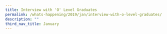 ```yaml
---
title: Interview with 'O' Level Graduates
permalink: /whats-happening/2019/jan/interview-with-o-level-graduates/
description: ""
third_nav_title: January
---
```

